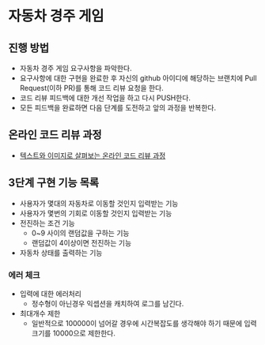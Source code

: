 # 자동차 경주 게임
## 진행 방법
* 자동차 경주 게임 요구사항을 파악한다.
* 요구사항에 대한 구현을 완료한 후 자신의 github 아이디에 해당하는 브랜치에 Pull Request(이하 PR)를 통해 코드 리뷰 요청을 한다.
* 코드 리뷰 피드백에 대한 개선 작업을 하고 다시 PUSH한다.
* 모든 피드백을 완료하면 다음 단계를 도전하고 앞의 과정을 반복한다.

## 온라인 코드 리뷰 과정
* [텍스트와 이미지로 살펴보는 온라인 코드 리뷰 과정](https://github.com/next-step/nextstep-docs/tree/master/codereview)


## 3단계 구현 기능 목록
- 사용자가 몇대의 자동차로 이동할 것인지 입력받는 기능
- 사용자가 몇번의 기회로 이동할 것인지 입력받는 기능
- 전진하는 조건 기능
    - 0~9 사이의 랜덤값을 구하는 기능
    - 랜덤값이 4이상이면 전진하는 기능
- 자동차 상태를 출력하는 기능

### 에러 체크
- 입력에 대한 에러처리
    - 정수형이 아닌경우 익셉션을 캐치하여 로그를 남긴다.
- 최대개수 제한
    - 일반적으로 100000이 넘어갈 경우에 시간복잡도를 생각해야 하기 때문에 입력크기를 10000으로 제한한다.
